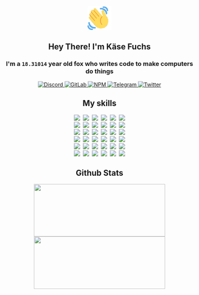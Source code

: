 <div><p align=center><img src=./resources/images/wave.gif width=64px height=64px></p><h2 align=center>Hey There! I'm Käse Fuchs</h2><h3 align=center>I'm a <code>18.31014</code> year old fox who writes code to make computers do things</h3><p align=center><a href=https://discord.com/users/507526681125322772><img alt=Discord src="https://img.shields.io/badge/Discord-5865F2?logo=discord&logoColor=white&style=flat-square#a95cf0918ef1851de7a3078fb4252f46"> </a><a href=https://gitlab.com/kasefuchs><img alt=GitLab src="https://img.shields.io/badge/GitLab-330F63?logo=gitlab&logoColor=white&style=flat-square#a95cf0918ef1851de7a3078fb4252f46"> </a><a href=https://npmjs.com/~kasefuchs><img alt=NPM src="https://img.shields.io/badge/NPM-CB3837?logo=npm&logoColor=white&style=flat-square#a95cf0918ef1851de7a3078fb4252f46"> </a><a href=https://t.me/kasefuchs><img alt=Telegram src="https://img.shields.io/badge/Telegram-2CA5E0?logo=telegram&logoColor=white&style=flat-square#a95cf0918ef1851de7a3078fb4252f46"> </a><a href=https://twitter.com/kasefuchs><img alt=Twitter src="https://img.shields.io/badge/Twitter-1DA1F2?logo=twitter&logoColor=white&style=flat-square#a95cf0918ef1851de7a3078fb4252f46"></a></p><h2 align=center>My skills</h2><p align=center><a href=https://aws.amazon.com/ ><picture><source srcset="https://skillicons.dev/icons?i=aws&theme=dark#a95cf0918ef1851de7a3078fb4252f46" media="(prefers-color-scheme: dark)"><source srcset="https://skillicons.dev/icons?i=aws&theme=light#a95cf0918ef1851de7a3078fb4252f46" media="(prefers-color-scheme: light), (prefers-color-scheme: no-preference)"><img src="https://skillicons.dev/icons?i=aws&theme=light#a95cf0918ef1851de7a3078fb4252f46"></picture></a>&nbsp;&nbsp;<a href=https://en.wikipedia.org/wiki/Bash_(Unix_shell)><picture><source srcset="https://skillicons.dev/icons?i=bash&theme=dark#a95cf0918ef1851de7a3078fb4252f46" media="(prefers-color-scheme: dark)"><source srcset="https://skillicons.dev/icons?i=bash&theme=light#a95cf0918ef1851de7a3078fb4252f46" media="(prefers-color-scheme: light), (prefers-color-scheme: no-preference)"><img src="https://skillicons.dev/icons?i=bash&theme=light#a95cf0918ef1851de7a3078fb4252f46"></picture></a>&nbsp;&nbsp;<a href=https://discord.com/developers/docs><picture><source srcset="https://skillicons.dev/icons?i=bots&theme=dark#a95cf0918ef1851de7a3078fb4252f46" media="(prefers-color-scheme: dark)"><source srcset="https://skillicons.dev/icons?i=bots&theme=light#a95cf0918ef1851de7a3078fb4252f46" media="(prefers-color-scheme: light), (prefers-color-scheme: no-preference)"><img src="https://skillicons.dev/icons?i=bots&theme=light#a95cf0918ef1851de7a3078fb4252f46"></picture></a>&nbsp;&nbsp;<a href=https://www.cloudflare.com/ ><picture><source srcset="https://skillicons.dev/icons?i=cloudflare&theme=dark#a95cf0918ef1851de7a3078fb4252f46" media="(prefers-color-scheme: dark)"><source srcset="https://skillicons.dev/icons?i=cloudflare&theme=light#a95cf0918ef1851de7a3078fb4252f46" media="(prefers-color-scheme: light), (prefers-color-scheme: no-preference)"><img src="https://skillicons.dev/icons?i=cloudflare&theme=light#a95cf0918ef1851de7a3078fb4252f46"></picture></a>&nbsp;&nbsp;<a href=https://en.wikipedia.org/wiki/CSS><picture><source srcset="https://skillicons.dev/icons?i=css&theme=dark#a95cf0918ef1851de7a3078fb4252f46" media="(prefers-color-scheme: dark)"><source srcset="https://skillicons.dev/icons?i=css&theme=light#a95cf0918ef1851de7a3078fb4252f46" media="(prefers-color-scheme: light), (prefers-color-scheme: no-preference)"><img src="https://skillicons.dev/icons?i=css&theme=light#a95cf0918ef1851de7a3078fb4252f46"></picture></a>&nbsp;&nbsp;<a href=https://www.docker.com/ ><picture><source srcset="https://skillicons.dev/icons?i=docker&theme=dark#a95cf0918ef1851de7a3078fb4252f46" media="(prefers-color-scheme: dark)"><source srcset="https://skillicons.dev/icons?i=docker&theme=light#a95cf0918ef1851de7a3078fb4252f46" media="(prefers-color-scheme: light), (prefers-color-scheme: no-preference)"><img src="https://skillicons.dev/icons?i=docker&theme=light#a95cf0918ef1851de7a3078fb4252f46"></picture></a><br><a href=https://www.electronjs.org/ ><picture><source srcset="https://skillicons.dev/icons?i=electron&theme=dark#a95cf0918ef1851de7a3078fb4252f46" media="(prefers-color-scheme: dark)"><source srcset="https://skillicons.dev/icons?i=electron&theme=light#a95cf0918ef1851de7a3078fb4252f46" media="(prefers-color-scheme: light), (prefers-color-scheme: no-preference)"><img src="https://skillicons.dev/icons?i=electron&theme=light#a95cf0918ef1851de7a3078fb4252f46"></picture></a>&nbsp;&nbsp;<a href=https://expressjs.com/ ><picture><source srcset="https://skillicons.dev/icons?i=express&theme=dark#a95cf0918ef1851de7a3078fb4252f46" media="(prefers-color-scheme: dark)"><source srcset="https://skillicons.dev/icons?i=express&theme=light#a95cf0918ef1851de7a3078fb4252f46" media="(prefers-color-scheme: light), (prefers-color-scheme: no-preference)"><img src="https://skillicons.dev/icons?i=express&theme=light#a95cf0918ef1851de7a3078fb4252f46"></picture></a>&nbsp;&nbsp;<a href=https://www.figma.com/ ><picture><source srcset="https://skillicons.dev/icons?i=figma&theme=dark#a95cf0918ef1851de7a3078fb4252f46" media="(prefers-color-scheme: dark)"><source srcset="https://skillicons.dev/icons?i=figma&theme=light#a95cf0918ef1851de7a3078fb4252f46" media="(prefers-color-scheme: light), (prefers-color-scheme: no-preference)"><img src="https://skillicons.dev/icons?i=figma&theme=light#a95cf0918ef1851de7a3078fb4252f46"></picture></a>&nbsp;&nbsp;<a href=https://firebase.google.com/ ><picture><source srcset="https://skillicons.dev/icons?i=firebase&theme=dark#a95cf0918ef1851de7a3078fb4252f46" media="(prefers-color-scheme: dark)"><source srcset="https://skillicons.dev/icons?i=firebase&theme=light#a95cf0918ef1851de7a3078fb4252f46" media="(prefers-color-scheme: light), (prefers-color-scheme: no-preference)"><img src="https://skillicons.dev/icons?i=firebase&theme=light#a95cf0918ef1851de7a3078fb4252f46"></picture></a>&nbsp;&nbsp;<a href=https://flask.palletsprojects.com/ ><picture><source srcset="https://skillicons.dev/icons?i=flask&theme=dark#a95cf0918ef1851de7a3078fb4252f46" media="(prefers-color-scheme: dark)"><source srcset="https://skillicons.dev/icons?i=flask&theme=light#a95cf0918ef1851de7a3078fb4252f46" media="(prefers-color-scheme: light), (prefers-color-scheme: no-preference)"><img src="https://skillicons.dev/icons?i=flask&theme=light#a95cf0918ef1851de7a3078fb4252f46"></picture></a>&nbsp;&nbsp;<a href=https://cloud.google.com/ ><picture><source srcset="https://skillicons.dev/icons?i=gcp&theme=dark#a95cf0918ef1851de7a3078fb4252f46" media="(prefers-color-scheme: dark)"><source srcset="https://skillicons.dev/icons?i=gcp&theme=light#a95cf0918ef1851de7a3078fb4252f46" media="(prefers-color-scheme: light), (prefers-color-scheme: no-preference)"><img src="https://skillicons.dev/icons?i=gcp&theme=light#a95cf0918ef1851de7a3078fb4252f46"></picture></a><br><a href=https://git-scm.com/ ><picture><source srcset="https://skillicons.dev/icons?i=git&theme=dark#a95cf0918ef1851de7a3078fb4252f46" media="(prefers-color-scheme: dark)"><source srcset="https://skillicons.dev/icons?i=git&theme=light#a95cf0918ef1851de7a3078fb4252f46" media="(prefers-color-scheme: light), (prefers-color-scheme: no-preference)"><img src="https://skillicons.dev/icons?i=git&theme=light#a95cf0918ef1851de7a3078fb4252f46"></picture></a>&nbsp;&nbsp;<a href=https://github.com/ ><picture><source srcset="https://skillicons.dev/icons?i=github&theme=dark#a95cf0918ef1851de7a3078fb4252f46" media="(prefers-color-scheme: dark)"><source srcset="https://skillicons.dev/icons?i=github&theme=light#a95cf0918ef1851de7a3078fb4252f46" media="(prefers-color-scheme: light), (prefers-color-scheme: no-preference)"><img src="https://skillicons.dev/icons?i=github&theme=light#a95cf0918ef1851de7a3078fb4252f46"></picture></a>&nbsp;&nbsp;<a href=https://gitlab.com/ ><picture><source srcset="https://skillicons.dev/icons?i=gitlab&theme=dark#a95cf0918ef1851de7a3078fb4252f46" media="(prefers-color-scheme: dark)"><source srcset="https://skillicons.dev/icons?i=gitlab&theme=light#a95cf0918ef1851de7a3078fb4252f46" media="(prefers-color-scheme: light), (prefers-color-scheme: no-preference)"><img src="https://skillicons.dev/icons?i=gitlab&theme=light#a95cf0918ef1851de7a3078fb4252f46"></picture></a>&nbsp;&nbsp;<a href=https://www.heroku.com/ ><picture><source srcset="https://skillicons.dev/icons?i=heroku&theme=dark#a95cf0918ef1851de7a3078fb4252f46" media="(prefers-color-scheme: dark)"><source srcset="https://skillicons.dev/icons?i=heroku&theme=light#a95cf0918ef1851de7a3078fb4252f46" media="(prefers-color-scheme: light), (prefers-color-scheme: no-preference)"><img src="https://skillicons.dev/icons?i=heroku&theme=light#a95cf0918ef1851de7a3078fb4252f46"></picture></a>&nbsp;&nbsp;<a href=https://en.wikipedia.org/wiki/HTML><picture><source srcset="https://skillicons.dev/icons?i=html&theme=dark#a95cf0918ef1851de7a3078fb4252f46" media="(prefers-color-scheme: dark)"><source srcset="https://skillicons.dev/icons?i=html&theme=light#a95cf0918ef1851de7a3078fb4252f46" media="(prefers-color-scheme: light), (prefers-color-scheme: no-preference)"><img src="https://skillicons.dev/icons?i=html&theme=light#a95cf0918ef1851de7a3078fb4252f46"></picture></a>&nbsp;&nbsp;<a href=https://en.wikipedia.org/wiki/JavaScript><picture><source srcset="https://skillicons.dev/icons?i=js&theme=dark#a95cf0918ef1851de7a3078fb4252f46" media="(prefers-color-scheme: dark)"><source srcset="https://skillicons.dev/icons?i=js&theme=light#a95cf0918ef1851de7a3078fb4252f46" media="(prefers-color-scheme: light), (prefers-color-scheme: no-preference)"><img src="https://skillicons.dev/icons?i=js&theme=light#a95cf0918ef1851de7a3078fb4252f46"></picture></a><br><a href=https://en.wikipedia.org/wiki/Linux><picture><source srcset="https://skillicons.dev/icons?i=linux&theme=dark#a95cf0918ef1851de7a3078fb4252f46" media="(prefers-color-scheme: dark)"><source srcset="https://skillicons.dev/icons?i=linux&theme=light#a95cf0918ef1851de7a3078fb4252f46" media="(prefers-color-scheme: light), (prefers-color-scheme: no-preference)"><img src="https://skillicons.dev/icons?i=linux&theme=light#a95cf0918ef1851de7a3078fb4252f46"></picture></a>&nbsp;&nbsp;<a href=https://mui.com/ ><picture><source srcset="https://skillicons.dev/icons?i=materialui&theme=dark#a95cf0918ef1851de7a3078fb4252f46" media="(prefers-color-scheme: dark)"><source srcset="https://skillicons.dev/icons?i=materialui&theme=light#a95cf0918ef1851de7a3078fb4252f46" media="(prefers-color-scheme: light), (prefers-color-scheme: no-preference)"><img src="https://skillicons.dev/icons?i=materialui&theme=light#a95cf0918ef1851de7a3078fb4252f46"></picture></a>&nbsp;&nbsp;<a href=https://en.wikipedia.org/wiki/Markdown><picture><source srcset="https://skillicons.dev/icons?i=md&theme=dark#a95cf0918ef1851de7a3078fb4252f46" media="(prefers-color-scheme: dark)"><source srcset="https://skillicons.dev/icons?i=md&theme=light#a95cf0918ef1851de7a3078fb4252f46" media="(prefers-color-scheme: light), (prefers-color-scheme: no-preference)"><img src="https://skillicons.dev/icons?i=md&theme=light#a95cf0918ef1851de7a3078fb4252f46"></picture></a>&nbsp;&nbsp;<a href=https://www.mongodb.com/ ><picture><source srcset="https://skillicons.dev/icons?i=mongodb&theme=dark#a95cf0918ef1851de7a3078fb4252f46" media="(prefers-color-scheme: dark)"><source srcset="https://skillicons.dev/icons?i=mongodb&theme=light#a95cf0918ef1851de7a3078fb4252f46" media="(prefers-color-scheme: light), (prefers-color-scheme: no-preference)"><img src="https://skillicons.dev/icons?i=mongodb&theme=light#a95cf0918ef1851de7a3078fb4252f46"></picture></a>&nbsp;&nbsp;<a href=https://www.mysql.com/ ><picture><source srcset="https://skillicons.dev/icons?i=mysql&theme=dark#a95cf0918ef1851de7a3078fb4252f46" media="(prefers-color-scheme: dark)"><source srcset="https://skillicons.dev/icons?i=mysql&theme=light#a95cf0918ef1851de7a3078fb4252f46" media="(prefers-color-scheme: light), (prefers-color-scheme: no-preference)"><img src="https://skillicons.dev/icons?i=mysql&theme=light#a95cf0918ef1851de7a3078fb4252f46"></picture></a>&nbsp;&nbsp;<a href=https://nextjs.org/ ><picture><source srcset="https://skillicons.dev/icons?i=nextjs&theme=dark#a95cf0918ef1851de7a3078fb4252f46" media="(prefers-color-scheme: dark)"><source srcset="https://skillicons.dev/icons?i=nextjs&theme=light#a95cf0918ef1851de7a3078fb4252f46" media="(prefers-color-scheme: light), (prefers-color-scheme: no-preference)"><img src="https://skillicons.dev/icons?i=nextjs&theme=light#a95cf0918ef1851de7a3078fb4252f46"></picture></a><br><a href=https://nodejs.org/en/ ><picture><source srcset="https://skillicons.dev/icons?i=nodejs&theme=dark#a95cf0918ef1851de7a3078fb4252f46" media="(prefers-color-scheme: dark)"><source srcset="https://skillicons.dev/icons?i=nodejs&theme=light#a95cf0918ef1851de7a3078fb4252f46" media="(prefers-color-scheme: light), (prefers-color-scheme: no-preference)"><img src="https://skillicons.dev/icons?i=nodejs&theme=light#a95cf0918ef1851de7a3078fb4252f46"></picture></a>&nbsp;&nbsp;<a href=https://www.postgresql.org/ ><picture><source srcset="https://skillicons.dev/icons?i=postgres&theme=dark#a95cf0918ef1851de7a3078fb4252f46" media="(prefers-color-scheme: dark)"><source srcset="https://skillicons.dev/icons?i=postgres&theme=light#a95cf0918ef1851de7a3078fb4252f46" media="(prefers-color-scheme: light), (prefers-color-scheme: no-preference)"><img src="https://skillicons.dev/icons?i=postgres&theme=light#a95cf0918ef1851de7a3078fb4252f46"></picture></a>&nbsp;&nbsp;<a href=https://learn.microsoft.com/en-us/powershell/ ><picture><source srcset="https://skillicons.dev/icons?i=powershell&theme=dark#a95cf0918ef1851de7a3078fb4252f46" media="(prefers-color-scheme: dark)"><source srcset="https://skillicons.dev/icons?i=powershell&theme=light#a95cf0918ef1851de7a3078fb4252f46" media="(prefers-color-scheme: light), (prefers-color-scheme: no-preference)"><img src="https://skillicons.dev/icons?i=powershell&theme=light#a95cf0918ef1851de7a3078fb4252f46"></picture></a>&nbsp;&nbsp;<a href=https://www.python.org/ ><picture><source srcset="https://skillicons.dev/icons?i=py&theme=dark#a95cf0918ef1851de7a3078fb4252f46" media="(prefers-color-scheme: dark)"><source srcset="https://skillicons.dev/icons?i=py&theme=light#a95cf0918ef1851de7a3078fb4252f46" media="(prefers-color-scheme: light), (prefers-color-scheme: no-preference)"><img src="https://skillicons.dev/icons?i=py&theme=light#a95cf0918ef1851de7a3078fb4252f46"></picture></a>&nbsp;&nbsp;<a href=https://www.raspberrypi.org/ ><picture><source srcset="https://skillicons.dev/icons?i=raspberrypi&theme=dark#a95cf0918ef1851de7a3078fb4252f46" media="(prefers-color-scheme: dark)"><source srcset="https://skillicons.dev/icons?i=raspberrypi&theme=light#a95cf0918ef1851de7a3078fb4252f46" media="(prefers-color-scheme: light), (prefers-color-scheme: no-preference)"><img src="https://skillicons.dev/icons?i=raspberrypi&theme=light#a95cf0918ef1851de7a3078fb4252f46"></picture></a>&nbsp;&nbsp;<a href=https://reactjs.org/ ><picture><source srcset="https://skillicons.dev/icons?i=react&theme=dark#a95cf0918ef1851de7a3078fb4252f46" media="(prefers-color-scheme: dark)"><source srcset="https://skillicons.dev/icons?i=react&theme=light#a95cf0918ef1851de7a3078fb4252f46" media="(prefers-color-scheme: light), (prefers-color-scheme: no-preference)"><img src="https://skillicons.dev/icons?i=react&theme=light#a95cf0918ef1851de7a3078fb4252f46"></picture></a><br><a href=https://redux.js.org/ ><picture><source srcset="https://skillicons.dev/icons?i=redux&theme=dark#a95cf0918ef1851de7a3078fb4252f46" media="(prefers-color-scheme: dark)"><source srcset="https://skillicons.dev/icons?i=redux&theme=light#a95cf0918ef1851de7a3078fb4252f46" media="(prefers-color-scheme: light), (prefers-color-scheme: no-preference)"><img src="https://skillicons.dev/icons?i=redux&theme=light#a95cf0918ef1851de7a3078fb4252f46"></picture></a>&nbsp;&nbsp;<a href=https://en.wikipedia.org/wiki/Regular_expression><picture><source srcset="https://skillicons.dev/icons?i=regex&theme=dark#a95cf0918ef1851de7a3078fb4252f46" media="(prefers-color-scheme: dark)"><source srcset="https://skillicons.dev/icons?i=regex&theme=light#a95cf0918ef1851de7a3078fb4252f46" media="(prefers-color-scheme: light), (prefers-color-scheme: no-preference)"><img src="https://skillicons.dev/icons?i=regex&theme=light#a95cf0918ef1851de7a3078fb4252f46"></picture></a>&nbsp;&nbsp;<a href=https://en.wikipedia.org/wiki/Sass_(stylesheet_language)><picture><source srcset="https://skillicons.dev/icons?i=sass&theme=dark#a95cf0918ef1851de7a3078fb4252f46" media="(prefers-color-scheme: dark)"><source srcset="https://skillicons.dev/icons?i=sass&theme=light#a95cf0918ef1851de7a3078fb4252f46" media="(prefers-color-scheme: light), (prefers-color-scheme: no-preference)"><img src="https://skillicons.dev/icons?i=sass&theme=light#a95cf0918ef1851de7a3078fb4252f46"></picture></a>&nbsp;&nbsp;<a href=https://www.typescriptlang.org/ ><picture><source srcset="https://skillicons.dev/icons?i=ts&theme=dark#a95cf0918ef1851de7a3078fb4252f46" media="(prefers-color-scheme: dark)"><source srcset="https://skillicons.dev/icons?i=ts&theme=light#a95cf0918ef1851de7a3078fb4252f46" media="(prefers-color-scheme: light), (prefers-color-scheme: no-preference)"><img src="https://skillicons.dev/icons?i=ts&theme=light#a95cf0918ef1851de7a3078fb4252f46"></picture></a>&nbsp;&nbsp;<a href=https://unity.com/ ><picture><source srcset="https://skillicons.dev/icons?i=unity&theme=dark#a95cf0918ef1851de7a3078fb4252f46" media="(prefers-color-scheme: dark)"><source srcset="https://skillicons.dev/icons?i=unity&theme=light#a95cf0918ef1851de7a3078fb4252f46" media="(prefers-color-scheme: light), (prefers-color-scheme: no-preference)"><img src="https://skillicons.dev/icons?i=unity&theme=light#a95cf0918ef1851de7a3078fb4252f46"></picture></a>&nbsp;&nbsp;<a href=https://workers.cloudflare.com/ ><picture><source srcset="https://skillicons.dev/icons?i=workers&theme=dark#a95cf0918ef1851de7a3078fb4252f46" media="(prefers-color-scheme: dark)"><source srcset="https://skillicons.dev/icons?i=workers&theme=light#a95cf0918ef1851de7a3078fb4252f46" media="(prefers-color-scheme: light), (prefers-color-scheme: no-preference)"><img src="https://skillicons.dev/icons?i=workers&theme=light#a95cf0918ef1851de7a3078fb4252f46"></picture></a><br></p><h2 align=center>Github Stats</h2><p align=center><picture><source srcset="https://github-readme-stats-kasefuchs.vercel.app/api/?count_private=true&hide_border=true&hide_rank=true&line_height=20&hide_title=true&username=Kasefuchs&theme=dark#a95cf0918ef1851de7a3078fb4252f46" media="(prefers-color-scheme: dark)"><source srcset="https://github-readme-stats-kasefuchs.vercel.app/api/?count_private=true&hide_border=true&hide_rank=true&line_height=20&hide_title=true&username=Kasefuchs&theme=light#a95cf0918ef1851de7a3078fb4252f46" media="(prefers-color-scheme: light), (prefers-color-scheme: no-preference)"><img align=middle width=350 height=140 src="https://github-readme-stats-kasefuchs.vercel.app/api/?count_private=true&hide_border=true&hide_rank=true&line_height=20&hide_title=true&username=Kasefuchs&theme=light#a95cf0918ef1851de7a3078fb4252f46"></picture><picture><source srcset="https://github-readme-stats-kasefuchs.vercel.app/api/top-langs/?count_private=true&hide_border=true&layout=compact&username=Kasefuchs&theme=dark#a95cf0918ef1851de7a3078fb4252f46" media="(prefers-color-scheme: dark)"><source srcset="https://github-readme-stats-kasefuchs.vercel.app/api/top-langs/?count_private=true&hide_border=true&layout=compact&username=Kasefuchs&theme=light#a95cf0918ef1851de7a3078fb4252f46" media="(prefers-color-scheme: light), (prefers-color-scheme: no-preference)"><img align=middle width=350 height=140 src="https://github-readme-stats-kasefuchs.vercel.app/api/top-langs/?count_private=true&hide_border=true&layout=compact&username=Kasefuchs&theme=light#a95cf0918ef1851de7a3078fb4252f46"></picture></p><img src="https://hit.yhype.me/github/profile?user_id=64592097#a95cf0918ef1851de7a3078fb4252f46" alt=""></div>